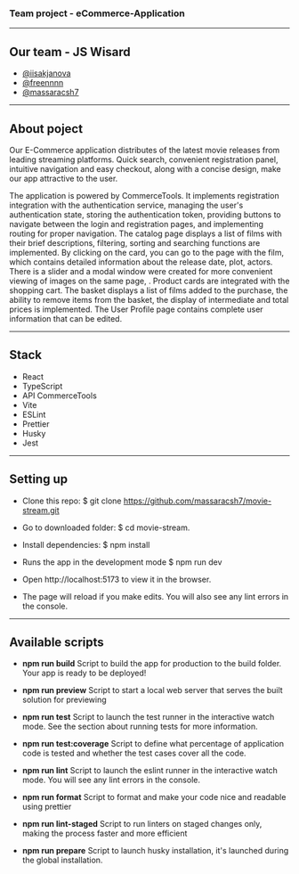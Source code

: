 ### Team project - eCommerce-Application ###

***************************

## Our team - JS Wisard ##

* [@iisakjanova](https://github.com/iisakjanova)
* [@freennnn](https://github.com/freennnn)
* [@massaracsh7](https://github.com/massaracsh7)


***************************

## About poject ##

Our E-Commerce application distributes of the latest movie releases from leading streaming platforms. Quick search, convenient registration panel, intuitive navigation and easy checkout, along with a concise design, make our app attractive to the user.

The application is powered by CommerceTools. It implements registration integration with the authentication service, managing the user's authentication state, storing the authentication token, providing buttons to navigate between the login and registration pages, and implementing routing for proper navigation. The catalog page displays a list of films with their brief descriptions, filtering, sorting and searching functions are implemented. By clicking on the card, you can go to the page with the film, which contains detailed information about the release date, plot, actors. There is a slider and a modal window were created for more convenient viewing of images on the same page, . Product cards are integrated with the shopping cart. The basket displays a list of films added to the purchase, the ability to remove items from the basket, the display of intermediate and total prices is implemented. The User Profile page contains complete user information that can be edited.

***************************

## Stack ##

* React
* TypeScript
* API CommerceTools
* Vite
* ESLint
* Prettier
* Husky
* Jest

***************************

## Setting up ##

* Clone this repo: $ git clone https://github.com/massaracsh7/movie-stream.git

* Go to downloaded folder: $ cd movie-stream.

* Install dependencies: $ npm install

* Runs the app in the development mode $ npm run dev

* Open http://localhost:5173 to view it in the browser.

* The page will reload if you make edits. You will also see any lint errors in the console.

***************************

## Available scripts ##

* **npm run build**
Script to build the app for production to the build folder.
Your app is ready to be deployed!

* **npm run preview**
Script to start a local web server that serves the built solution for previewing

* **npm run test**
Script to launch the test runner in the interactive watch mode.
See the section about running tests for more information.

* **npm run test:coverage**
Script to define what percentage of application code is tested and whether the test cases cover all the code.

* **npm run lint**
Script to launch the eslint runner in the interactive watch mode.
You will see any lint errors in the console.

* **npm run format**
Script to format and make your code nice and readable using prettier

* **npm run lint-staged**
Script to run linters on staged changes only, making the process faster and more efficient

* **npm run prepare**
Script to launch husky installation, it's launched during the global installation.